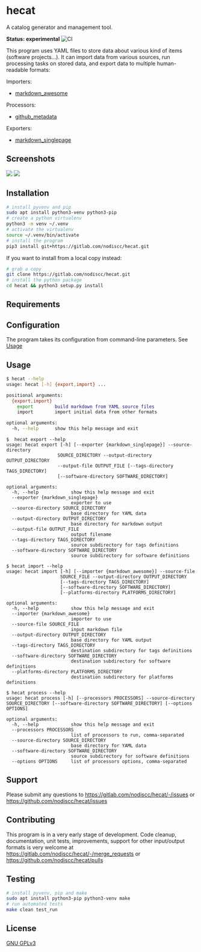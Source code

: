 # hecat

A catalog generator and management tool.

**Status: experimental** ![CI](https://github.com/nodiscc/hecat/actions/workflows/ci.yml/badge.svg)

This program uses YAML files to store data about various kind of items (software projects...). It can import data from various sources, run processing tasks on stored data, and export data to multiple human-readable formats:

Importers:
- [markdown_awesome](hecat/importers/README.md#markdown_awesome)

Processors:
- [github_metadata](hecat/processors/README.md#github_metadata)

Exporters:
- [markdown_singlepage](hecat/exporters/README.md#markdown_singlepage)


## Screenshots

[![](https://i.imgur.com/NvCOeiK.png)](hecat/exporters/README.md#markdown_singlepage)
[![](https://i.imgur.com/tMAxhLw.png)](hecat/importers/README.md#markdown_awesome)

## Installation

```bash
# install pyvenv and pip
sudo apt install python3-venv python3-pip
# create a python virtualenv
python3 -m venv ~/.venv
# activate the virtualenv
source ~/.venv/bin/activate
# install the program
pip3 install git+https://gitlab.com/nodiscc/hecat.git
```

If you want to install from a local copy instead:

```bash
# grab a copy
git clone https://gitlab.com/nodiscc/hecat.git
# install the python package
cd hecat && python3 setup.py install
```

## Requirements



## Configuration

The program takes its configuration from command-line parameters. See [Usage](#usage)

## Usage

```bash
$ hecat --help
usage: hecat [-h] {export,import} ...

positional arguments:
  {export,import}
    export        build markdown from YAML source files
    import        import initial data from other formats

optional arguments:
  -h, --help      show this help message and exit
```

```
$  hecat export --help
usage: hecat export [-h] [--exporter {markdown_singlepage}] --source-directory
                   SOURCE_DIRECTORY --output-directory OUTPUT_DIRECTORY
                   --output-file OUTPUT_FILE [--tags-directory TAGS_DIRECTORY]
                   [--software-directory SOFTWARE_DIRECTORY]

optional arguments:
  -h, --help            show this help message and exit
  --exporter {markdown_singlepage}
                        exporter to use
  --source-directory SOURCE_DIRECTORY
                        base directory for YAML data
  --output-directory OUTPUT_DIRECTORY
                        base directory for markdown output
  --output-file OUTPUT_FILE
                        output filename
  --tags-directory TAGS_DIRECTORY
                        source subdirectory for tags definitions
  --software-directory SOFTWARE_DIRECTORY
                        source subdirectory for software definitions

```

```
$ hecat import --help
usage: hecat import [-h] [--importer {markdown_awesome}] --source-file
                    SOURCE_FILE --output-directory OUTPUT_DIRECTORY
                    [--tags-directory TAGS_DIRECTORY]
                    [--software-directory SOFTWARE_DIRECTORY]
                    [--platforms-directory PLATFORMS_DIRECTORY]

optional arguments:
  -h, --help            show this help message and exit
  --importer {markdown_awesome}
                        importer to use
  --source-file SOURCE_FILE
                        input markdown file
  --output-directory OUTPUT_DIRECTORY
                        base directory for YAML output
  --tags-directory TAGS_DIRECTORY
                        destination subdirectory for tags definitions
  --software-directory SOFTWARE_DIRECTORY
                        destination subdirectory for software definitions
  --platforms-directory PLATFORMS_DIRECTORY
                        destination subdirectory for platforms definitions
```

```
$ hecat process --help
usage: hecat process [-h] [--processors PROCESSORS] --source-directory SOURCE_DIRECTORY [--software-directory SOFTWARE_DIRECTORY] [--options OPTIONS]

optional arguments:
  -h, --help            show this help message and exit
  --processors PROCESSORS
                        list of processors to run, comma-separated
  --source-directory SOURCE_DIRECTORY
                        base directory for YAML data
  --software-directory SOFTWARE_DIRECTORY
                        source subdirectory for software definitions
  --options OPTIONS     list of processors options, comma-separated
```






## Support

Please submit any questions to <https://gitlab.com/nodiscc/hecat/-/issues> or <https://github.com/nodiscc/hecat/issues>


## Contributing

This program is in a very early stage of development. Code cleanup, documentation, unit tests, improvements, support for other input/output formats is very welcome at <https://gitlab.com/nodiscc/hecat/-/merge_requests> or <https://github.com/nodiscc/hecat/pulls>


## Testing

```bash
# install pyvenv, pip and make
sudo apt install python3-pip python3-venv make
# run automated tests
make clean test_run
```

## License

[GNU GPLv3](LICENSE)
